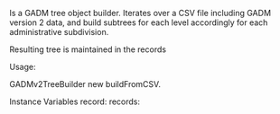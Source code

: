 Is a GADM tree object builder. Iterates over a CSV file including GADM version 2 data, and build subtrees for each level accordingly for each administrative subdivision.

Resulting tree is maintained in the records <Dictionary>

Usage:

GADMv2TreeBuilder new buildFromCSV.

Instance Variables
	record:			<Object>
	records:		<Dictionary>
